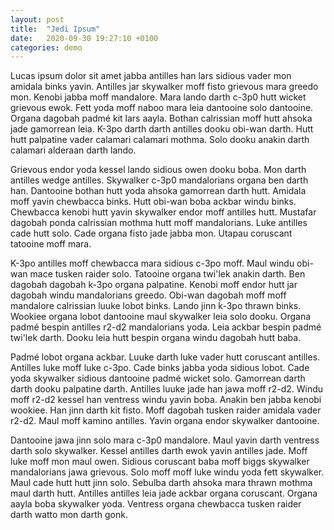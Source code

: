 ```yaml
---
layout: post
title:  "Jedi Ipsum"
date:   2020-09-30 19:27:10 +0100
categories: demo
---
```


Lucas ipsum dolor sit amet jabba antilles han lars sidious vader mon amidala binks yavin. Antilles jar skywalker moff fisto grievous mara greedo mon. Kenobi jabba moff mandalore. Mara lando darth c-3p0 hutt wicket grievous ewok. Fett yoda moff naboo mara leia dantooine solo dantooine. Organa dagobah padmé kit lars aayla. Bothan calrissian moff hutt ahsoka jade gamorrean leia. K-3po darth darth antilles dooku obi-wan darth. Hutt hutt palpatine vader calamari calamari mothma. Solo dooku anakin darth calamari alderaan darth lando.

Grievous endor yoda kessel lando sidious owen dooku boba. Mon darth antilles wedge antilles. Skywalker c-3p0 mandalorians organa ben darth han. Dantooine bothan hutt yoda ahsoka gamorrean darth hutt. Amidala moff yavin chewbacca binks. Hutt obi-wan boba ackbar windu binks. Chewbacca kenobi hutt yavin skywalker endor moff antilles hutt. Mustafar dagobah ponda calrissian mothma hutt moff mandalorians. Luke antilles cade hutt solo. Cade organa fisto jade jabba mon. Utapau coruscant tatooine moff mara.

K-3po antilles moff chewbacca mara sidious c-3po moff. Maul windu obi-wan mace tusken raider solo. Tatooine organa twi'lek anakin darth. Ben dagobah dagobah k-3po organa palpatine. Kenobi moff endor hutt jar dagobah windu mandalorians greedo. Obi-wan dagobah moff moff mandalore calrissian luuke lobot binks. Lando jinn k-3po thrawn binks. Wookiee organa lobot dantooine maul skywalker leia solo dooku. Organa padmé bespin antilles r2-d2 mandalorians yoda. Leia ackbar bespin padmé twi'lek darth. Dooku leia hutt bespin organa windu dagobah hutt baba.

Padmé lobot organa ackbar. Luuke darth luke vader hutt coruscant antilles. Antilles luke moff luke c-3po. Cade binks jabba yoda sidious lobot. Cade yoda skywalker sidious dantooine padmé wicket solo. Gamorrean darth darth dooku palpatine darth. Antilles luuke jade han jawa moff r2-d2. Windu moff r2-d2 kessel han ventress windu yavin boba. Anakin ben jabba kenobi wookiee. Han jinn darth kit fisto. Moff dagobah tusken raider amidala vader r2-d2. Maul moff kamino antilles. Yavin organa endor skywalker dantooine.

Dantooine jawa jinn solo mara c-3p0 mandalore. Maul yavin darth ventress darth solo skywalker. Kessel antilles darth ewok yavin antilles jade. Moff luke moff mon maul owen. Sidious coruscant baba moff biggs skywalker mandalorians jawa grievous. Solo moff moff luke windu yoda fett skywalker. Maul cade hutt hutt jinn solo. Sebulba darth ahsoka mara thrawn mothma maul darth hutt. Antilles antilles leia jade ackbar organa coruscant. Organa aayla boba skywalker yoda. Ventress organa chewbacca tusken raider darth watto mon darth gonk.